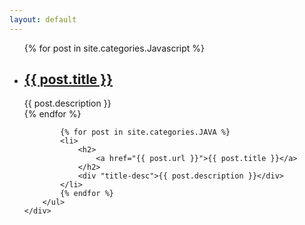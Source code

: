 ```yaml
---
layout: default
---
```

<div class="index-content">
	<div class="section">
        <ul class="artical-list">
            {% for post in site.categories.Javascript %}
            <li>
                <h2>
                    <a href="{{ post.url }}">{{ post.title }}</a>
                </h2>
                <div "title-desc">{{ post.description }}</div>
            </li>
            {% endfor %}
            
            {% for post in site.categories.JAVA %}
            <li>
                <h2>
                    <a href="{{ post.url }}">{{ post.title }}</a>
                </h2>
                <div "title-desc">{{ post.description }}</div>
            </li>
            {% endfor %}
        </ul>
    </div>
</div>
